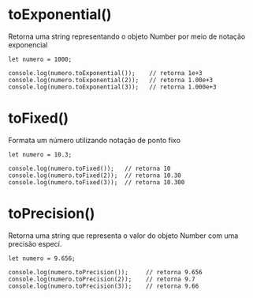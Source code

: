 # toExponential()
 Retorna uma string representando o objeto Number por meio de notação exponencial

    let numero = 1000; 
   
    console.log(numero.toExponential());    // retorna 1e+3
    console.log(numero.toExponential(2));   // retorna 1.00e+3
    console.log(numero.toExponential(3));   // retorna 1.000e+3

# toFixed()
Formata um número utilizando notação de ponto fixo

    let numero = 10.3;
    
    console.log(numero.toFixed());   // retorna 10
    console.log(numero.toFixed(2));  // retorna 10.30
    console.log(numero.toFixed(3));  // retorna 10.300

# toPrecision()
Retorna uma string que representa o valor do objeto Number com uma precisão especí.

    let numero = 9.656;

    console.log(numero.toPrecision());     // retorna 9.656 
    console.log(numero.toPrecision(2));    // retorna 9.7
    console.log(numero.toPrecision(3));    // retorna 9.66
